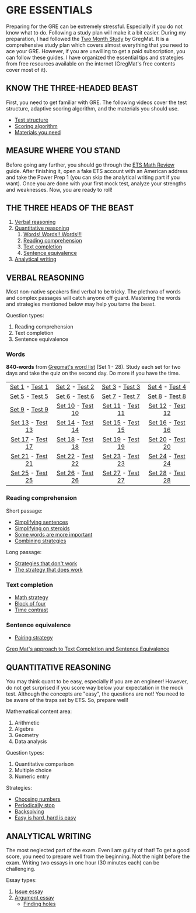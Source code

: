# GRE ESSENTIALS
Preparing for the GRE can be extremely stressful. Especially if you do not know what to do. Following a study plan will make it a bit easier. During my preparation, I had followed the [Two Month Study](https://www.gregmat.com/study-plans/two-months-study-plan/) by GregMat. It is a comprehensive study plan which covers almost everything that you need to ace your GRE. However, if you are unwilling to get a paid subscription, you can follow these guides. I have organized the essential tips and strategies from free resources available on the internet (GregMat's free contents cover most of it). 

## KNOW THE THREE-HEADED BEAST
First, you need to get familiar with GRE. The following videos cover the test structure, adaptive scoring algorithm, and the materials you should use.

* [Test structure](https://www.youtube.com/watch?v=Rq5Mq_plWqU)
* [Scoring algorithm](https://www.youtube.com/watch?v=kO1kCeScHu4)
* [Materials you need](https://www.youtube.com/watch?v=f4o10Xtb1xc)

## MEASURE WHERE YOU STAND
Before going any further, you should go through the [ETS Math Review](https://www.ets.org/s/gre/pdf/gre_math_review.pdf) guide. After finishing it, open a fake ETS account with an American address and take the Power Prep 1 (you can skip the analytical writing part if you want). Once you are done with your first mock test, analyze your strengths and weaknesses. Now, you are ready to roll!

## THE THREE HEADS OF THE BEAST
1. [Verbal reasoning](#verbal-reasoning)
2. [Quantitative reasoning](#quantitative-reasoning)
    1. [Words! Words!! Words!!!](#words)
    2. [Reading comprehension](#reading-comprehension)
    3. [Text completion](#text-completion)
    4. [Sentence equivalence](#sentence-equivalence)
3. [Analytical writing](#analytical-writing)

## VERBAL REASONING
Most non-native speakers find verbal to be tricky. The plethora of words and complex passages will catch anyone off guard. Mastering the words and strategies mentioned below may help you tame the beast.

Question types:
1. Reading comprehension
2. Text completion
3. Sentence equivalence

### Words
**840-words** from [Gregmat's word list](https://docs.google.com/spreadsheets/d/1jRATLVV34vATsL4Y67fZZXQc7qZPYc0c0Yk7Bykh4fw/edit#gid=0) (Set 1 - 28). Study each set for two days and take the quiz on the second day. Do more if you have the time.

<!-- | Set 1-7 | Set 8-14| Set 15-21 | Set 22-28 |
|:-------:|:-------:|:-----:|:-------:|
|[Set 1](https://quizlet.com/in/501823268/set-1-flash-cards/) - [Test 1](https://youtu.be/_1EJC-E_VM4)|[Set 8](https://quizlet.com/in/501833769/set-8-flash-cards/) - [Test 8](https://youtu.be/XxAmUvBa7R8)|[Set 15](https://quizlet.com/in/501941689/set-15-flash-cards/) - [Test 15](https://youtu.be/T6ieazXeejo)|[Set 22](https://quizlet.com/in/502576410/set-22-flash-cards/) - [Test 22](https://youtu.be/hmo_N4w5QLk)|
|[Set 2](https://quizlet.com/in/501824811/set-2-flash-cards/) - [Test 2](https://youtu.be/11x32kTK4FQ)|[Set 9](https://quizlet.com/in/501906822/set-9-flash-cards/) - [Test 9](https://youtu.be/nxB7Ap2gw10)|[Set 16](https://quizlet.com/in/501942311/set-16-flash-cards/) - [Test 16](https://youtu.be/T_CStKSYAg8)|[Set 23](https://quizlet.com/in/502590562/set-23-flash-cards/) - [Test 23](https://youtu.be/mLNdGyAO9r0)|
|[Set 3](https://quizlet.com/in/501825718/set-3-flash-cards/) - [Test 3](https://youtu.be/dohOwUwflaY)|[Set 10](https://quizlet.com/in/501909747/set-10-flash-cards/) - [Test 10](https://youtu.be/02Isn96rwMg)|[Set 17](https://quizlet.com/in/501970435/set-17-flash-cards/) - [Test 17](https://youtu.be/Xk6OKzqN0SI)|[Set 24](https://quizlet.com/in/502611623/set-24-flash-cards/) - [Test 24](https://youtu.be/t9yP912MGnc)|
|[Set 4](https://quizlet.com/in/501826685/set-4-flash-cards/) - [Test 4](https://youtu.be/TJKwwEbZAIU)|[Set 11](https://quizlet.com/in/501934215/set-11-flash-cards/) - [Test 11](https://youtu.be/EllEBX0etIE)|[Set 18](https://quizlet.com/in/502138353/set-18-flash-cards/) - [Test 18](https://youtu.be/Z9tWsFdzyWs)|[Set 25](https://quizlet.com/in/502687514/set-25-flash-cards/) - [Test 25](https://youtu.be/nH68AKCOMUE)|
|[Set 5](https://quizlet.com/in/501831410/set-5-flash-cards/) - [Test 5](https://youtu.be/Lr87FlK_ttU)|[Set 12](https://quizlet.com/in/501939539/set-12-flash-cards/) - [Test 12](https://youtu.be/PMTacxwCxpk)|[Set 19](https://quizlet.com/in/502377802/set-19-flash-cards/) - [Test 19](https://youtu.be/5nHaqWJMoDo)|[Set 26](https://quizlet.com/in/502842736/set-26-flash-cards/) - [Test 26](https://youtu.be/uf71_g2R3s0)|
|[Set 6](https://quizlet.com/in/501832146/set-6-flash-cards/) - [Test 6](https://youtu.be/NXaEIhjg32A)|[Set 13](https://quizlet.com/in/501940317/set-13-flash-cards/) - [Test 13](https://youtu.be/0Xr6B2g-Stk)|[Set 20](https://quizlet.com/in/502406186/set-20-flash-cards/) - [Test 20](https://youtu.be/Ai8wL6SoadI)|[Set 27](https://quizlet.com/in/502843323/set-27-flash-cards/) - [Test 27](https://youtu.be/n44rMFSp228)|
|[Set 7](https://quizlet.com/in/501832777/set-7-flash-cards/) - [Test 7](https://youtu.be/Km9l5zBqONk)|[Set 14](https://quizlet.com/in/501941044/set-14-flash-cards/) - [Test 14](https://youtu.be/3eEerEjt2PI)|[Set 21](https://quizlet.com/in/502407751/set-21-flash-cards/) - [Test 21](https://youtu.be/Q8FuAkuy91k)|[Set 28](https://quizlet.com/in/510835231/set-28-flash-cards/) - [Test 28](https://youtu.be/2x7h9E9ptwg)| -->


|||||
|:---------:|:-------:|:-----:|:-------:|
|[Set 1](https://quizlet.com/in/501823268/set-1-flash-cards/) - [Test 1](https://youtu.be/_1EJC-E_VM4)|[Set 2](https://quizlet.com/in/501824811/set-2-flash-cards/) - [Test 2](https://youtu.be/11x32kTK4FQ)|[Set 3](https://quizlet.com/in/501825718/set-3-flash-cards/) - [Test 3](https://youtu.be/dohOwUwflaY)|[Set 4](https://quizlet.com/in/501826685/set-4-flash-cards/) - [Test 4](https://youtu.be/TJKwwEbZAIU)|
|[Set 5](https://quizlet.com/in/501831410/set-5-flash-cards/) - [Test 5](https://youtu.be/Lr87FlK_ttU)|[Set 6](https://quizlet.com/in/501832146/set-6-flash-cards/) - [Test 6](https://youtu.be/NXaEIhjg32A)|[Set 7](https://quizlet.com/in/501832777/set-7-flash-cards/) - [Test 7](https://youtu.be/Km9l5zBqONk)|[Set 8](https://quizlet.com/in/501833769/set-8-flash-cards/) - [Test 8](https://youtu.be/XxAmUvBa7R8)|
|[Set 9](https://quizlet.com/in/501906822/set-9-flash-cards/) - [Test 9](https://youtu.be/nxB7Ap2gw10)|[Set 10](https://quizlet.com/in/501909747/set-10-flash-cards/) - [Test 10](https://youtu.be/02Isn96rwMg)|[Set 11](https://quizlet.com/in/501934215/set-11-flash-cards/) - [Test 11](https://youtu.be/EllEBX0etIE)|[Set 12](https://quizlet.com/in/501939539/set-12-flash-cards/) - [Test 12](https://youtu.be/PMTacxwCxpk)|
|[Set 13](https://quizlet.com/in/501940317/set-13-flash-cards/) - [Test 13](https://youtu.be/0Xr6B2g-Stk)|[Set 14](https://quizlet.com/in/501941044/set-14-flash-cards/) - [Test 14](https://youtu.be/3eEerEjt2PI)|[Set 15](https://quizlet.com/in/501941689/set-15-flash-cards/) - [Test 15](https://youtu.be/T6ieazXeejo)|[Set 16](https://quizlet.com/in/501942311/set-16-flash-cards/) - [Test 16](https://youtu.be/T_CStKSYAg8)|
|[Set 17](https://quizlet.com/in/501970435/set-17-flash-cards/) - [Test 17](https://youtu.be/Xk6OKzqN0SI)|[Set 18](https://quizlet.com/in/502138353/set-18-flash-cards/) - [Test 18](https://youtu.be/Z9tWsFdzyWs)|[Set 19](https://quizlet.com/in/502377802/set-19-flash-cards/) - [Test 19](https://youtu.be/5nHaqWJMoDo)|[Set 20](https://quizlet.com/in/502406186/set-20-flash-cards/) - [Test 20](https://youtu.be/Ai8wL6SoadI)|
|[Set 21](https://quizlet.com/in/502407751/set-21-flash-cards/) - [Test 21](https://youtu.be/Q8FuAkuy91k)|[Set 22](https://quizlet.com/in/502576410/set-22-flash-cards/) - [Test 22](https://youtu.be/hmo_N4w5QLk)|[Set 23](https://quizlet.com/in/502590562/set-23-flash-cards/) - [Test 23](https://youtu.be/mLNdGyAO9r0)|[Set 24](https://quizlet.com/in/502611623/set-24-flash-cards/) - [Test 24](https://youtu.be/t9yP912MGnc)|
|[Set 25](https://quizlet.com/in/502687514/set-25-flash-cards/) - [Test 25](https://youtu.be/nH68AKCOMUE)|[Set 26](https://quizlet.com/in/502842736/set-26-flash-cards/) - [Test 26](https://youtu.be/uf71_g2R3s0)|[Set 27](https://quizlet.com/in/502843323/set-27-flash-cards/) - [Test 27](https://youtu.be/n44rMFSp228)|[Set 28](https://quizlet.com/in/510835231/set-28-flash-cards/) - [Test 28](https://youtu.be/2x7h9E9ptwg)|




### Reading comprehension
Short passage:
* [Simplifying sentences](https://www.youtube.com/watch?v=CrgEQwEZIkQ)
* [Simplifying on steroids](https://www.youtube.com/watch?v=VaPZja1M8a4)
* [Some words are more important](https://www.youtube.com/watch?v=7pUvqCcSlcU)
* [Combining strategies](https://www.youtube.com/watch?v=y8DZAzy11Qo)

Long passage:
* [Strategies that don't work](https://www.youtube.com/watch?v=H-MJ6GxYNck)
* [The strategy that does work](https://www.youtube.com/watch?v=mBe2DvhQXqY)

### Text completion
* [Math strategy](https://www.youtube.com/watch?v=ODcHjbeiftA)
* [Block of four](https://www.youtube.com/watch?v=PKXVxTKVQX4)
* [Time contrast](https://www.youtube.com/watch?v=LHzWQSEcjlo)

### Sentence equivalence
* [Pairing strategy](https://www.youtube.com/watch?v=szdk6IGF9hQ)

[Greg Mat's approach to Text Completion and Sentence Equivalence](https://www.youtube.com/watch?v=7g-l2-2LVPQ)


## QUANTITATIVE REASONING
You may think quant to be easy, especially if you are an engineer! However, do not get surprised if you score way below your expectation in the mock test. Although the concepts are "easy", the questions are not! You need to be aware of the traps set by ETS. So, prepare well!

Mathematical content area:
1. Arithmetic
2. Algebra
3. Geometry
4. Data analysis

Question types:
1. Quantitative comparison
2. Multiple choice
3. Numeric entry

Strategies:
* [Choosing numbers](https://www.youtube.com/watch?v=2SctYMqdwkM)
* [Periodically stop](https://www.youtube.com/watch?v=9rw2pDec-aU)
* [Backsolving](https://www.youtube.com/watch?v=_iTysIZ3xUI)
* [Easy is hard, hard is easy](https://www.youtube.com/watch?v=GMYf0CojvVU)


## ANALYTICAL WRITING

The most neglected part of the exam. Even I am guilty of that! To get a good score, you need to prepare well from the beginning. Not the night before the exam. Writing two essays in one hour (30 minutes each) can be challenging.

Essay types:
1. [Issue essay](https://www.youtube.com/watch?v=mhzlaHXHaK4)
2. [Argument essay](https://www.youtube.com/watch?v=OFa8oeXXuoA)
    * [Finding holes](https://www.youtube.com/watch?v=LgnILWWI5xE)